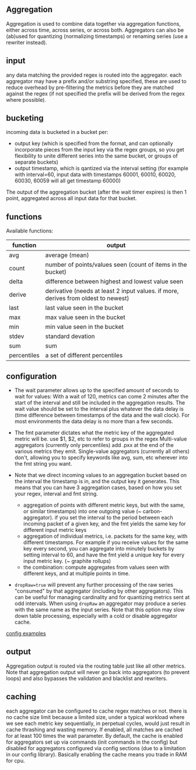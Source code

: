 
Aggregation
-----------

Aggregation is used to combine data together via aggregation functions, either across time, across series, or across both.
Aggregators can also be (ab)used for quantizing (normalizing timestamps) or renaming series (use a rewriter instead).

## input

any data matching the provided regex is routed into the aggregator.
each aggregator may have a prefix and/or substring specified, these are used to reduce overhead by pre-filtering the metrics before they are matched against the regex (if not specified the prefix will be derived from the regex where possible).

## bucketing

incoming data is bucketed in a bucket per:
* output key (which is specified from the format, and can optionally incorporate pieces from the input key via the regex groups,
  so you get flexibility to unite different series into the same bucket, or groups of separate buckets)
* output timestamp, which is qantized via the interval setting
  (for example with interval=60, input data with timestamps 60001, 60010, 60020, 60030, 60059 will all get timestamp 60000)

The output of the aggregation bucket (after the wait timer expires) is then 1 point, aggregated across all input data for that bucket.

## functions

Available functions: 

function       | output
---------------|----------------------------------------------
avg            | average (mean)
count          | number of points/values seen (count of items in the bucket)
delta          | difference between highest and lowest value seen
derive         | derivative (needs at least 2 input values. if more, derives from oldest to newest)
last           | last value seen in the bucket
max            | max value seen in the bucket
min            | min value seen in the bucket
stdev          | standard devation
sum            | sum
percentiles    | a set of different percentiles

## configuration


* The wait parameter allows up to the specified amount of seconds to wait for values:
With a wait of 120, metrics can come 2 minutes after the start of the interval and still be included in the aggregation results.  The wait value should be set to the interval plus whatever the data delay is (time difference between timestamps of the data and the wall clock). For most environments the data delay is no more than a few seconds.
* The fmt parameter dictates what the metric key of the aggregated metric will be.  use $1, $2, etc to refer to groups in the regex
  Multi-value aggregators (currently only percentiles) add .pxx at the end of the various metrics they emit.
  Single-value aggregators (currently all others) don't, allowing you to specify keywords like avg, sum, etc wherever into the fmt string you want.
* Note that we direct incoming values to an aggregation bucket based on the interval the timestamp is in, and the output key it generates.
  This means that you can have 3 aggregation cases, based on how you set your regex, interval and fmt string.
  - aggregation of points with different metric keys, but with the same, or similar timestamps) into one outgoing value (~ carbon-aggregator).
    if you set the interval to the period between each incoming packet of a given key, and the fmt yields the same key for different input metric keys
  - aggregation of individual metrics, i.e. packets for the same key, with different timestamps.  For example if you receive values for the same key every second, you can aggregate into minutely buckets by setting interval to 60, and have the fmt yield a unique key for every input metric key.  (~ graphite rollups)
  - the combination: compute aggregates from values seen with different keys, and at multiple points in time.

* `dropRaw=true` will prevent any further processing of the raw series "consumed" by that aggregator (including by other aggregators).  This can be useful for managing cardinality and for quantizing metrics sent at odd intervals.  When using `dropRaw` an aggregator may produce a series with the same name as the input series. Note that this option may slow down table processing, especially with a cold or disable aggregator cache.

[config examples](https://github.com/graphite-ng/carbon-relay-ng/blob/master/docs/config.md#aggregators)

## output

Aggregation output is routed via the routing table just like all other metrics.
Note that aggregation output will never go back into aggregators (to prevent loops) and also bypasses the validation and blacklist and rewriters.

## caching

each aggregator can be configured to cache regex matches or not. there is no cache size limit because a limited size, under a typical workload where we see each metric key sequentially, in perpetual cycles, would just result in cache thrashing and wasting memory. If enabled, all matches are cached for at least 100 times the wait parameter. By default, the cache is enabled for aggregators set up via commands (init commands in the config) but disabled for aggregators configured via config sections (due to a limitation in our config library).  Basically enabling the cache means you trade in RAM for cpu.



